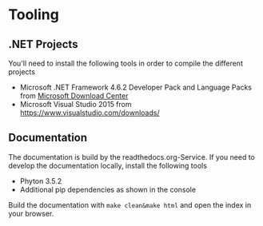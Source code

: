 # Tooling
## .NET Projects
You'll need to install the following tools in order to compile the different projects

* Microsoft .NET Framework 4.6.2 Developer Pack and Language Packs from [Microsoft Download Center](https://www.microsoft.com/en-us/download/confirmation.aspx?id=53321)
* Microsoft Visual Studio 2015 from https://www.visualstudio.com/downloads/

## Documentation
The documentation is build by the readthedocs.org-Service. If you need to develop the documentation locally, install the following tools

* Phyton 3.5.2
* Additional pip dependencies as shown in the console

Build the documentation with `make clean&make html` and open the index in your browser.